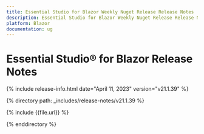 ```yaml
---
title: Essential Studio for Blazor Weekly Nuget Release Release Notes  
description: Essential Studio for Blazor Weekly Nuget Release Release Notes 
platform: Blazor
documentation: ug
---
```


# Essential Studio&reg; for  Blazor  Release Notes  

{% include release-info.html date="April 11, 2023"   version="v21.1.39" %} 

{% directory path: _includes/release-notes/v21.1.39 %}

{% include {{file.url}} %}

{% enddirectory %}

